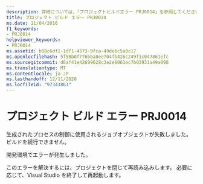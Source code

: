 ```yaml
---
description: 詳細については、「プロジェクトビルドエラー PRJ0014」を参照してください。
title: プロジェクト ビルド エラー PRJ0014
ms.date: 11/04/2016
f1_keywords:
- PRJ0014
helpviewer_keywords:
- PRJ0014
ms.assetid: b08c6df1-1df1-4573-9fca-49de6c5a0c17
ms.openlocfilehash: 5f58b0f776bba0ee704fb426c249f1c047861efc
ms.sourcegitcommit: d6af41e42699628c3e2e6063ec7b03931a49a098
ms.translationtype: MT
ms.contentlocale: ja-JP
ms.lasthandoff: 12/11/2020
ms.locfileid: "97343861"
---
```

# <a name="project-build-error-prj0014"></a>プロジェクト ビルド エラー PRJ0014

生成されたプロセスの制御に使用されるジョブオブジェクトが失敗しました。  ビルドを続行できません。

開発環境でエラーが発生しました。

このエラーを解決するには、プロジェクトを閉じて再読み込みします。 必要に応じて、Visual Studio を終了して再起動します。
